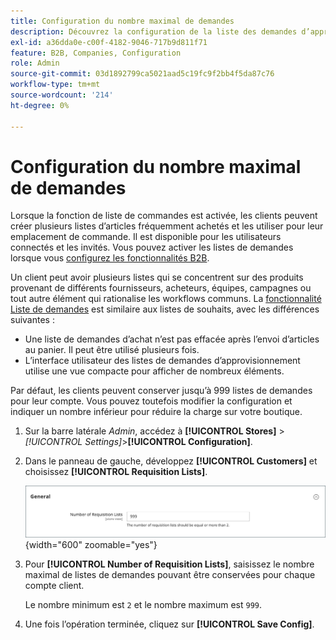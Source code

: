 ```yaml
---
title: Configuration du nombre maximal de demandes
description: Découvrez la configuration de la liste des demandes d’approvisionnement, qui contrôle le nombre maximal pouvant être conservé pour chaque compte client.
exl-id: a36dda0e-c00f-4182-9046-717b9d811f71
feature: B2B, Companies, Configuration
role: Admin
source-git-commit: 03d1892799ca5021aad5c19fc9f2bb4f5da87c76
workflow-type: tm+mt
source-wordcount: '214'
ht-degree: 0%

---
```


# Configuration du nombre maximal de demandes

Lorsque la fonction de liste de commandes est activée, les clients peuvent créer plusieurs listes d’articles fréquemment achetés et les utiliser pour leur emplacement de commande. Il est disponible pour les utilisateurs connectés et les invités. Vous pouvez activer les listes de demandes lorsque vous [configurez les fonctionnalités B2B](enable-basic-features.md).

Un client peut avoir plusieurs listes qui se concentrent sur des produits provenant de différents fournisseurs, acheteurs, équipes, campagnes ou tout autre élément qui rationalise les workflows communs. La [fonctionnalité Liste de demandes](requisition-lists.md) est similaire aux listes de souhaits, avec les différences suivantes :

- Une liste de demandes d’achat n’est pas effacée après l’envoi d’articles au panier. Il peut être utilisé plusieurs fois.
- L’interface utilisateur des listes de demandes d’approvisionnement utilise une vue compacte pour afficher de nombreux éléments.

Par défaut, les clients peuvent conserver jusqu’à 999 listes de demandes pour leur compte. Vous pouvez toutefois modifier la configuration et indiquer un nombre inférieur pour réduire la charge sur votre boutique.

1. Sur la barre latérale _Admin_, accédez à **[!UICONTROL Stores]** > _[!UICONTROL Settings]_>**[!UICONTROL Configuration]**.

1. Dans le panneau de gauche, développez **[!UICONTROL Customers]** et choisissez **[!UICONTROL Requisition Lists]**.

   ![Listes de demandes - paramètre général](./assets/requisition-lists-general.png){width="600" zoomable="yes"}

1. Pour **[!UICONTROL Number of Requisition Lists]**, saisissez le nombre maximal de listes de demandes pouvant être conservées pour chaque compte client.

   Le nombre minimum est `2` et le nombre maximum est `999`.

1. Une fois l’opération terminée, cliquez sur **[!UICONTROL Save Config]**.
